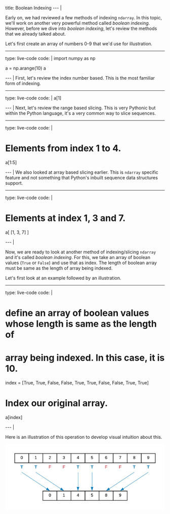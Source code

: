 title: Boolean Indexing
--- |

  Early on, we had reviewed a few methods of indexing `ndarray`. In this topic, we'll work on another very powerful method called _boolean indexing_. However, before we dive into _boolean indexing_, let's review the methods that we already talked about.

  Let's first create an array of numbers 0-9 that we'd use for illustration.

---
type: live-code
code: |
  import numpy as np

  a = np.arange(10)
  a

--- |
  First, let's review the index number based. This is the most familiar form of indexing.

---
type: live-code
code: |
  a[1]

--- |
  Next, let's review the range based slicing. This is very Pythonic but within the Python language, it's a very common way to slice sequences.

---
type: live-code
code: |
  # Elements from index 1 to 4.
  a[1:5]

--- |
  We also looked at array based slicing earlier. This is `ndarray` specific feature and not something that Python's inbuilt sequence data structures support.

---
type: live-code
code: |
  # Elements at index 1, 3 and 7.
  a[ [1, 3, 7] ]

--- |

  Now, we are ready to look at another method of indexing/slicing `ndarray` and it's called _boolean indexing_. For this, we take an array of boolean values (`True` or `False`) and use that as index. The length of boolean array must be same as the length of array being indexed.

  Let's first look at an example followed by an illustration.

---
type: live-code
code: |
  # define an array of boolean values whose length is same as the length of
  # array being indexed. In this case, it is 10.
  index = [True, True, False, False, True, True, False, False, True, True]

  # Index our original array.
  a[index]

--- |

  Here is an illustration of this operation to develop visual intuition about this.

  ![](assets/img/boolean-indexing.png)

